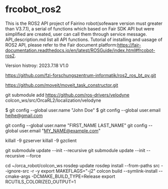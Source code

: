 # frcobot_ros2
This is the ROS2 API project of Fairino robot(sofeware version must greater than V3.7.1), a serial of functions which based on Fair SDK API but were simplified are created, user can call them through service message.
API_description.md list all API functions.
Tutorial of installing and uasage of ROS2 API, please refer to the Fair document platform:https://fair-documentation.readthedocs.io/en/latest/ROSGuide/index.html#frcobot-ros2.

Version histroy:
2023.7.18 V1.0


https://github.com/fzi-forschungszentrum-informatik/ros2_ros_bt_py.git

https://github.com/moveit/moveit_task_constructor.git


git submodule add https://github.com/ros-drivers/velodyne colcon_ws/src/OrcaRL2/localization/velodyne


$ git config --global user.name "John Doe" $ git config --global user.email hejhe@gmail.com

git config --global user.name "FIRST_NAME LAST_NAME"
git config --global user.email "MY_NAME@example.com"

killall -9 gzserver
killall -9 gzclient


git submodule update --init --recursive
git submodule update --init --recursive --force

cd ~/orca_robot/colcon_ws
rosdep update
rosdep install --from-paths src --ignore-src -r -y
export MAKEFLAGS="-j2"
colcon build --symlink-install --cmake-args -DCMAKE_BUILD_TYPE=Release
export RCUTILS_COLORIZED_OUTPUT=1